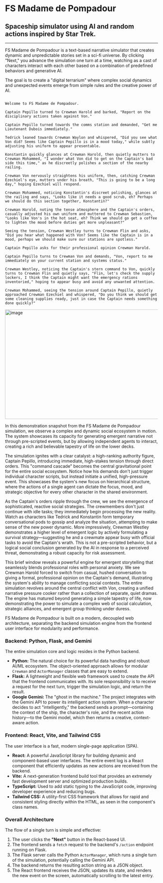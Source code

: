 # FS Madame de Pompadour
## Spaceship simulator using AI and random actions inspired by Star Trek.
---

FS Madame de Pompadour is a text-based narrative simulator that creates dynamic and unpredictable stories set in a sci-fi universe. By clicking "Next," you advance the simulation one turn at a time, watching as a cast of characters interact with each other based on a combination of predefined behaviors and generative AI.

The goal is to create a "digital terrarium" where complex social dynamics and unexpected events emerge from simple rules and the creative power of AI.

``` 

Welcome to FS Madame de Pompadour.

Captain Pepillo turned to Crewman Harold and barked, "Report on the disciplinary actions taken against Von."

Captain Pepillo turned towards the comms station and demanded, "Get me Lieutenant Dubois immediately."

Tedrick leaned towards Crewman Waylon and whispered, "Did you see what Von did? Seems like Captain Pepillo is in a mood today," while subtly adjusting his uniform to appear presentable.

Konstantin quickly glances at Crewman Harold, then quietly mutters to Crewman Mohammed, "I wonder what Von did to get on the Captain's bad side this time," as he discreetly polishes a section of the nearby railing.

Crewman Von nervously straightens his uniform, then, catching Crewman Ezechiel's eye, mutters under his breath, "This is going to be a long day," hoping Ezechiel will respond.

Crewman Mohammed, noticing Konstantin's discreet polishing, glances at the railing and says, "Looks like it needs a good scrub, eh? Perhaps we should do this section together, Konstantin?"

Crewman Harold, noting the tense atmosphere and the Captain's orders, casually adjusted his own uniform and muttered to Crewman Sebastien, "Looks like Von's in the hot seat, eh? Think we should go get a coffee to lighten the mood before duties get more unpleasant?"

Seeing the tension, Crewman Westley turns to Crewman Flin and asks, "Did you hear what happened with Von? Seems like the Captain is in a mood, perhaps we should make sure our stations are spotless."

Captain Pepillo asks for their professional opinion Crewman Harold.

Captain Pepillo turns to Crewman Von and demands, "Von, report to me immediately on your current station and systems status."

Crewman Westley, noticing the Captain's stern command to Von, quickly turns to Crewman Flin and quietly says, "Flin, let's check the supply lockers, I think the Captain might want the emergency rations inventoried," hoping to appear busy and avoid any unwanted attention.

Crewman Mohammed, seeing the tension around Captain Pepillo, quietly approached Crewman Ezechiel and whispered, "Do you think we should get some cleaning supplies ready, just in case the Captain needs something done quickly?"

```
<img width="580" height="361" alt="image" src="https://github.com/user-attachments/assets/3978819b-118a-40e5-b5b7-6e3c298c22b9" />

In this demonstration snapshot from the FS Madame de Pompadour simulation, we observe a complex and dynamic social ecosystem in motion. The system showcases its capacity for generating emergent narrative not through pre-scripted events, but by allowing independent agents to interact, creating a rich and believable tapestry of life on the lower decks.

The simulation ignites with a clear catalyst: a high-ranking authority figure, Captain Pepillo, introducing immediate, high-stakes tension through direct orders. This "command cascade" becomes the central gravitational point for the entire social ecosystem. Notice how his demands don't just trigger individual character scripts, but instead initiate a unified, high-pressure event. This showcases the system's new focus on hierarchical structure, where the actions of a single agent can dictate the focus, mood, and strategic objective for every other character in the shared environment.

As the Captain's orders ripple through the crew, we see the emergence of sophisticated, reactive social strategies. The crewmembers don't just continue with idle tasks; they immediately begin processing the new reality. Watch as characters like Tedrick and Konstantin form temporary conversational pods to gossip and analyze the situation, attempting to make sense of the new power dynamic. More impressively, Crewman Westley demonstrates a higher level of emergent logic by actively formulating a survival strategy—suggesting he and a crewmate appear busy with official tasks to avoid the Captain's wrath. This is not a pre-scripted behavior, but a logical social conclusion generated by the AI in response to a perceived threat, demonstrating a robust capacity for risk assessment.

This brief window reveals a powerful engine for emergent storytelling that seamlessly blends professional roles with personal anxiety. We see Crewman Harold forced to switch from casual, hushed conversation to giving a formal, professional opinion on the Captain's demand, illustrating the system's ability to manage conflicting social contexts. The entire simulation revolves around the central conflict with Von, creating a unified narrative pressure cooker rather than a collection of separate, quiet dramas. The engine has matured beyond generating a simple tapestry of life, now demonstrating the power to simulate a complex web of social calculation, strategic alliances, and emergent group thinking under duress.


FS Madame de Pompadour is built on a modern, decoupled web architecture, separating the backend simulation engine from the frontend user interface for modularity and performance.

### Backend: Python, Flask, and Gemini

The entire simulation core and logic resides in the Python backend.

* **Python:** The natural choice for its powerful data handling and robust AI/ML ecosystem. The object-oriented approach allows for modular `Crewman` and `ActorManager` classes that are easy to extend.
* **Flask:** A lightweight and flexible web framework used to create the API that the frontend communicates with. Its sole responsibility is to receive a request for the next turn, trigger the simulation logic, and return the result.
* **Google Gemini:** The "ghost in the machine." The project integrates with the Gemini API to power its intelligent action system. When a character decides to act "intelligently," the backend sends a prompt—containing the context of the ship, the character's role, and the recent action history—to the Gemini model, which then returns a creative, context-aware action.

### Frontend: React, Vite, and Tailwind CSS

The user interface is a fast, modern single-page application (SPA).

* **React:** A powerful JavaScript library for building dynamic and component-based user interfaces. The entire event log is a React component that efficiently updates as new actions are received from the backend.
* **Vite:** A next-generation frontend build tool that provides an extremely fast development server and optimized production builds.
* **TypeScript:** Used to add static typing to the JavaScript code, improving developer experience and reducing bugs.
* **Tailwind CSS:** A utility-first CSS framework that allows for rapid and consistent styling directly within the HTML, as seen in the component's class names.

### Overall Architecture

The flow of a single turn is simple and effective:

1.  The user clicks the **"Next"** button in the React-based UI.
2.  The frontend sends a `fetch` request to the backend's `/action` endpoint running on Flask.
3.  The Flask server calls the Python `ActorManager`, which runs a single turn of the simulation, potentially calling the Gemini API.
4.  The backend returns the resulting action string as a JSON object.
5.  The React frontend receives the JSON, updates its state, and renders the new event on the screen, automatically scrolling to the latest entry.



